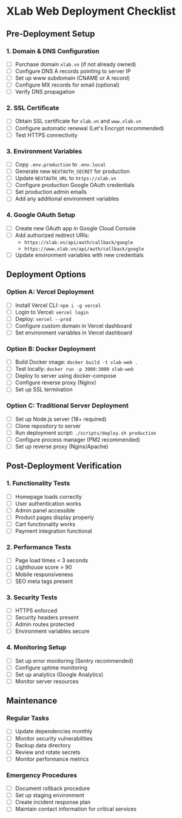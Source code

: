 # XLab Web Deployment Checklist

## Pre-Deployment Setup

### 1. Domain & DNS Configuration
- [ ] Purchase domain `xlab.vn` (if not already owned)
- [ ] Configure DNS A records pointing to server IP
- [ ] Set up www subdomain (CNAME or A record)
- [ ] Configure MX records for email (optional)
- [ ] Verify DNS propagation

### 2. SSL Certificate
- [ ] Obtain SSL certificate for `xlab.vn` and `www.xlab.vn`
- [ ] Configure automatic renewal (Let's Encrypt recommended)
- [ ] Test HTTPS connectivity

### 3. Environment Variables
- [ ] Copy `.env.production` to `.env.local`
- [ ] Generate new `NEXTAUTH_SECRET` for production
- [ ] Update `NEXTAUTH_URL` to `https://xlab.vn`
- [ ] Configure production Google OAuth credentials
- [ ] Set production admin emails
- [ ] Add any additional environment variables

### 4. Google OAuth Setup
- [ ] Create new OAuth app in Google Cloud Console
- [ ] Add authorized redirect URIs:
  - `https://xlab.vn/api/auth/callback/google`
  - `https://www.xlab.vn/api/auth/callback/google`
- [ ] Update environment variables with new credentials

## Deployment Options

### Option A: Vercel Deployment
- [ ] Install Vercel CLI: `npm i -g vercel`
- [ ] Login to Vercel: `vercel login`
- [ ] Deploy: `vercel --prod`
- [ ] Configure custom domain in Vercel dashboard
- [ ] Set environment variables in Vercel dashboard

### Option B: Docker Deployment
- [ ] Build Docker image: `docker build -t xlab-web .`
- [ ] Test locally: `docker run -p 3000:3000 xlab-web`
- [ ] Deploy to server using docker-compose
- [ ] Configure reverse proxy (Nginx)
- [ ] Set up SSL termination

### Option C: Traditional Server Deployment
- [ ] Set up Node.js server (18+ required)
- [ ] Clone repository to server
- [ ] Run deployment script: `./scripts/deploy.sh production`
- [ ] Configure process manager (PM2 recommended)
- [ ] Set up reverse proxy (Nginx/Apache)

## Post-Deployment Verification

### 1. Functionality Tests
- [ ] Homepage loads correctly
- [ ] User authentication works
- [ ] Admin panel accessible
- [ ] Product pages display properly
- [ ] Cart functionality works
- [ ] Payment integration functional

### 2. Performance Tests
- [ ] Page load times < 3 seconds
- [ ] Lighthouse score > 90
- [ ] Mobile responsiveness
- [ ] SEO meta tags present

### 3. Security Tests
- [ ] HTTPS enforced
- [ ] Security headers present
- [ ] Admin routes protected
- [ ] Environment variables secure

### 4. Monitoring Setup
- [ ] Set up error monitoring (Sentry recommended)
- [ ] Configure uptime monitoring
- [ ] Set up analytics (Google Analytics)
- [ ] Monitor server resources

## Maintenance

### Regular Tasks
- [ ] Update dependencies monthly
- [ ] Monitor security vulnerabilities
- [ ] Backup data directory
- [ ] Review and rotate secrets
- [ ] Monitor performance metrics

### Emergency Procedures
- [ ] Document rollback procedure
- [ ] Set up staging environment
- [ ] Create incident response plan
- [ ] Maintain contact information for critical services
